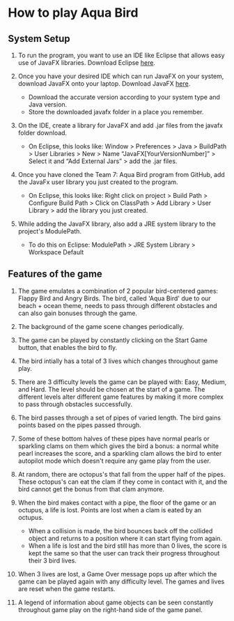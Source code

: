 # How to play Aqua Bird

## System Setup
1. To run the program, you want to use an IDE like Eclipse that allows easy use of JavaFX libraries. Download Eclipse [here](https://www.eclipse.org/downloads/).

2. Once you have your desired IDE which can run JavaFX on your system, download JavaFX onto your laptop. Download JavaFX [here](https://gluonhq.com/products/javafx/).
	- Download the accurate version according to your system type and Java version.
	- Store the downloaded javafx folder in a place you remember.

3. On the IDE, create a library for JavaFX and add .jar files from the javafx folder download.
	- On Eclipse, this looks like: Window > Preferences > Java > BuildPath > User Libraries >
          						   New > Name “JavaFX[YourVersionNumber]” > Select it and “Add External Jars” > add the .jar files.

4. Once you have cloned the Team 7: Aqua Bird program from GitHub, add the JavaFx user library you just created to the program.
	- On Eclipse, this looks like: Right click on project > Build Path > Configure Build Path >
								   Click on ClassPath > Add Library > User Library > add the library you just created.

5. While adding the JavaFX library, also add a JRE system library to the project's ModulePath.
	- To do this on Eclipse: ModulePath > JRE System Library > Workspace Default

## Features of the game
1. The game emulates a combination of 2 popular bird-centered games: Flappy Bird and Angry Birds. The bird, called 'Aqua Bird' due to our beach + ocean theme, needs to pass through different obstacles and can also gain bonuses through the game.

2. The background of the game scene changes periodically.

3. The game can be played by constantly clicking on the Start Game button, that enables the bird to fly. 

4. The bird intially has a total of 3 lives which changes throughout game play.

5. There are 3 difficulty levels the game can be played with: Easy, Medium, and Hard. The level should be chosen at the start of a game. The different levels alter different game features by making it more complex to pass through obstacles successfully. 

6. The bird passes through a set of pipes of varied length. The bird gains points based on the pipes passed through.

7. Some of these bottom halves of these pipes have normal pearls or sparkling clams on them which gives the bird a bonus: a normal white pearl increases the score, and a sparkling clam allows the bird to enter autopilot mode which doesn't require any game play from the user.

8. At random, there are octopus's that fall from the upper half of the pipes. These octopus's can eat the clam if they come in contact with it, and the bird cannot get the bonus from that clam anymore.

9. When the bird makes contact with a pipe, the floor of the game or an octupus, a life is lost. Points are lost when a clam is eated by an octupus.
	- When a collision is made, the bird bounces back off the collided object and returns to a position where it can start flying from again. 
	- When a life is lost and the bird still has more than 0 lives, the score is kept the same so that the user can track their progress throughout their 3 bird lives. 

10. When 3 lives are lost, a Game Over message pops up after which the game can be played again with any difficulty level. The games and lives are reset when the game restarts.

11. A legend of information about game objects can be seen constantly throughout game play on the right-hand side of the game panel.






